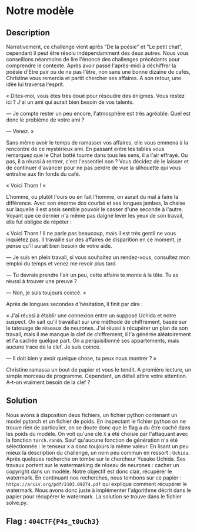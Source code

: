 # Notre modèle

## Description

Narrativement, ce challenge vient après "De la poésie" et "Le petit chat", cependant il peut être résolu indépendamment des deux autres.
Nous vous conseillons néanmoins de lire l'énoncé des challenges précédants pour comprendre le contexte.
Après avoir passé l'après-midi à déchiffrer la poésie d'Etre pair ou de ne pas l'être, non sans une bonne dizaine de cafés, Christine vous remercia et partit chercher ses affaires. A son retour, une idée lui traversa l'esprit.

« Dites-moi, vous êtes très doué pour résoudre des énigmes. Vous restez ici ? J'ai un ami qui aurait bien besoin de vos talents.

— Je compte rester un peu encore, l'atmosphère est très agréable. Quel est donc le problème de votre ami ?

— Venez. »

Sans même avoir le temps de ramasser vos affaires, elle vous emmena à la rencontre de ce mystérieux ami. En passant entre les tables vous remarquez que le Chat botté tourne dans tous les sens, il a l'air effrayé. Ou pas, il a réussi à rentrer, c'est l'essentiel non ? Vous décidez de le laisser et de continuer d'avancer pour ne pas perdre de vue la silhouette qui vous entraîne aux fin fonds du café.

« Voici Thorn ! »

L'homme, ou plutôt l'ours ou en fait l'homme, on aurait du mal à faire la différence. Avec son énorme dos courbé et ses longues jambes, la chaise sur laquelle il est assis semble pouvoir le casser d'une seconde à l'autre. Voyant que ce dernier n'a même pas daigné lever les yeux de son travail, elle fut obligée de répéter :

« Voici Thorn ! Il ne parle pas beaucoup, mais il est très gentil ne vous inquiétez pas. Il travaille sur des affaires de disparition en ce moment, je pense qu'il aurait bien besoin de votre aide.

— Je suis en plein travail, si vous souhaitez un rendez-vous, consultez mon emploi du temps et venez me revoir plus tard.

— Tu devrais prendre l'air un peu, cette affaire te monte à la tête. Tu as réussi à trouver une preuve ?

— Non, je suis toujours coincé. »

Après de longues secondes d'hésitation, il finit par dire :

« J'ai réussi à établir une connexion entre un supposé Uchida et notre suspect. On sait qu'il travaillait sur une méthode de chiffrement, basée sur le tatouage de réseaux de neurones. J'ai réussi à récupérer un plan de son travail, mais il me manque la clef de chiffrement, il l'a générée aléatoirement et l'a cachée quelque part. On a perquisitionné ses appartements, mais aucune trace de la clef. Je suis coincé.

— Il doit bien y avoir quelque chose, tu peux nous montrer ? »

Christine ramassa un bout de papier et vous le tendit. A première lecture, un simple morceau de programme. Cependant, un détail attire votre attention. A-t-on vraiment besoin de la clef ?

## Solution

Nous avons à disposition deux fichiers, un fichier python contenant un model pytorch et un fichier de poids. En inspectant le fichier python on ne trouve rien de particulier, on se doute donc que le flag a du être caché dans les poids du modèle. On voit qu'une clé `X` a été choisie par l'attaquant avec la fonction `torch.randn`. Sauf qu'aucune fonction de génération n'a été sélectionnée : le tenseur `X` a donc toujours la même valeur. En lisant un peu mieux la description du challenge, un nom peu commun en ressort : `Uchida`. Après quelques recherche on tombe sur le chercheur Yusuke Uchida. Ses travaux portent sur le watermarking de réseau de neurones : cacher un copyright dans un modèle. Notre objectif est donc clair, récupérer le watermark. En continuant nos recherches, nous tombons sur ce papier : `https://arxiv.org/pdf/2103.09274.pdf` qui explique comment récupérer le watermark. Nous avons donc juste à implémenter l'algorithme décrit dans le papier pour récupérer le watermark. La solution se trouve dans le fichier solve.py.

## Flag : `404CTF{P4s_t0uCh3}`

